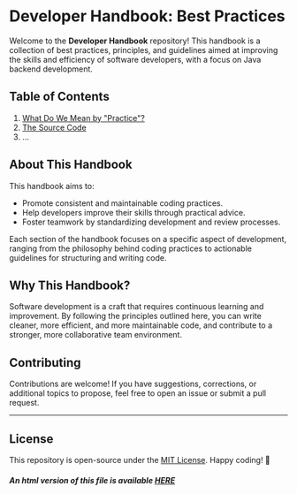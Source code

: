 # Developer Handbook: Best Practices

Welcome to the **Developer Handbook** repository! This handbook is a collection of best practices, principles, and guidelines aimed at improving the skills and efficiency of software developers, with a focus on Java backend development.

## Table of Contents
1. [What Do We Mean by "Practice"?](./docs/sections/What_Practice.md)
2. [The Source Code](./docs/sections/The_Source_Code.md)
3. ...

## About This Handbook

This handbook aims to:
- Promote consistent and maintainable coding practices.
- Help developers improve their skills through practical advice.
- Foster teamwork by standardizing development and review processes.

Each section of the handbook focuses on a specific aspect of development, ranging from the philosophy behind coding practices to actionable guidelines for structuring and writing code.

## Why This Handbook?

Software development is a craft that requires continuous learning and improvement. By following the principles outlined here, you can write cleaner, more efficient, and more maintainable code, and contribute to a stronger, more collaborative team environment.

## Contributing

Contributions are welcome! If you have suggestions, corrections, or additional topics to propose, feel free to open an issue or submit a pull request.

---
## License
This repository is open-source under the [MIT License](/LICENSE.md).
Happy coding! 🎉
##### An html version of this file is available [HERE](https://gnespolino.github.io/devhandbook/index.html)
